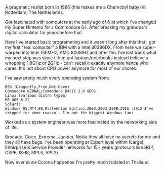 A pragmatic realist born in 1986 (this makes me a Chernobyl baby) in Rotterdam, The Netherlands.

Got fascinated with computers at the early age of 6 at which I've changed my Super Nintento for a Commodore 64. After breaking my grandpa's digital calculator for years before that.

Here I've started basic programming and it wasn't long after this that i got my first "real computer" a IBM with a Intel 80386DX. From here we super-warped into Intel 166MHz, AMD 800MHz and after this I've lost track what my next step was since i then got laptops/notebooks instead believe a whopping 1.8GHz or 2GHz - can't recall it exactly anymore hence who cares. It's not about CPU power anymore for most of our chores.

I've saw pretty much every operating system from:

    BSD (Dragonfly,Free,Net,Open)
    Commodore KERNAL/Commodore BASIC 2.0 GEOS
    Linux (various distro types)
    MS-DOS 6.22
    Solaris
    Windows 95,NT4,98,Millennium Edition,2000,2003,2008,2016 (2012 I've skipped for some reason - I'm not the biggest Windows fan)

Worked as a system engineer was more fascinated by the networking side of life.

Brocade, Cisco, Extreme, Juniper, Nokia they all have no secrets for me and they all have bugs. I've been operating at Expert level within (Large) Enterprise & Service Provider networks for 15+ years (protocols like BGP, OSPF, IS-IS, MPLS, VPLS). 

Now ever since Corona happened I'm pretty much isolated in Thailand.
